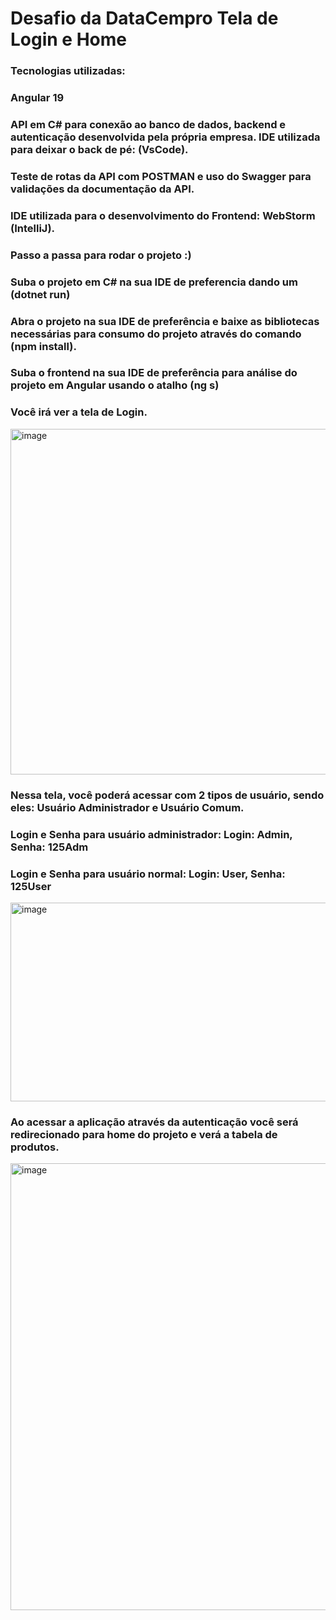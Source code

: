 # Desafio da DataCempro Tela de Login e Home

### Tecnologias utilizadas:

### Angular 19

### API em C# para conexão ao banco de dados, backend e autenticação desenvolvida pela própria empresa. IDE utilizada para deixar o back de pé: (VsCode).

### Teste de rotas da API com POSTMAN e uso do Swagger para validações da documentação da API.

### IDE utilizada para o desenvolvimento do Frontend: WebStorm (IntelliJ).

### Passo a passa para rodar o projeto :)

### Suba o projeto em C# na sua IDE de preferencia dando um (dotnet run)

### Abra o projeto na sua IDE de preferência e baixe as bibliotecas necessárias para consumo do projeto através do comando (npm install).

### Suba o frontend na sua IDE de preferência para análise do projeto em Angular usando o atalho (ng s)

### Você irá ver a tela de Login.

<img width="828" height="553" alt="image" src="https://github.com/user-attachments/assets/45201115-d8bb-4593-a6c7-5695da9f303c" />

### Nessa tela, você poderá acessar com 2 tipos de usuário, sendo eles: Usuário Administrador e Usuário Comum.

### Login e Senha para usuário administrador: Login: Admin, Senha: 125Adm

### Login e Senha para usuário normal: Login: User, Senha: 125User

<img width="533" height="318" alt="image" src="https://github.com/user-attachments/assets/6d080205-37e8-47d0-84e6-99d39172a575" />

### Ao acessar a aplicação através da autenticação você será redirecionado para home do projeto e verá a tabela de produtos.

<img width="1312" height="715" alt="image" src="https://github.com/user-attachments/assets/c2069516-1b47-425a-a605-255c07db4c53" />


